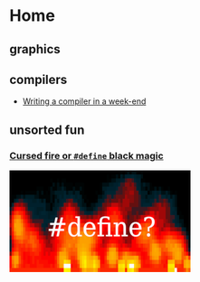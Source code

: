 # Home

## graphics

## compilers
 - [Writing a compiler in a week-end](compiler/)

## unsorted fun

### [Cursed fire or `#define` black magic](deranged/cursed-fire.md)
![](deranged/cursed-fire/define-320.png)

